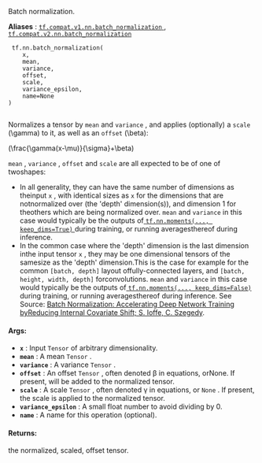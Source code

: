 

Batch normalization.

**Aliases** : [ `tf.compat.v1.nn.batch_normalization` ](/api_docs/python/tf/nn/batch_normalization), [ `tf.compat.v2.nn.batch_normalization` ](/api_docs/python/tf/nn/batch_normalization)

```
 tf.nn.batch_normalization(
    x,
    mean,
    variance,
    offset,
    scale,
    variance_epsilon,
    name=None
)
 
```

Normalizes a tensor by  `mean`  and  `variance` , and applies (optionally) a `scale`  \(\gamma\) to it, as well as an  `offset`  \(\beta\):

\(\frac{\gamma(x-\mu)}{\sigma}+\beta\)

 `mean` ,  `variance` ,  `offset`  and  `scale`  are all expected to be of one of twoshapes:

- In all generality, they can have the same number of dimensions as theinput  `x` , with identical sizes as  `x`  for the dimensions that are notnormalized over (the 'depth' dimension(s)), and dimension 1 for theothers which are being normalized over. `mean`  and  `variance`  in this case would typically be the outputs of[ `tf.nn.moments(..., keep_dims=True)` ](https://tensorflow.google.cn/api_docs/python/tf/nn/moments) during training, or running averagesthereof during inference.
- In the common case where the 'depth' dimension is the last dimension inthe input tensor  `x` , they may be one dimensional tensors of the samesize as the 'depth' dimension.This is the case for example for the common  `[batch, depth]`  layout offully-connected layers, and  `[batch, height, width, depth]`  forconvolutions. `mean`  and  `variance`  in this case would typically be the outputs of[ `tf.nn.moments(..., keep_dims=False)` ](https://tensorflow.google.cn/api_docs/python/tf/nn/moments) during training, or running averagesthereof during inference.
See Source: [Batch Normalization: Accelerating Deep Network Training byReducing Internal Covariate Shift; S. Ioffe, C. Szegedy](http://arxiv.org/abs/1502.03167).

#### Args:
- **`x`** : Input  `Tensor`  of arbitrary dimensionality.
- **`mean`** : A mean  `Tensor` .
- **`variance`** : A variance  `Tensor` .
- **`offset`** : An offset  `Tensor` , often denoted β in equations, orNone. If present, will be added to the normalized tensor.
- **`scale`** : A scale  `Tensor` , often denoted γ in equations, or `None` . If present, the scale is applied to the normalized tensor.
- **`variance_epsilon`** : A small float number to avoid dividing by 0.
- **`name`** : A name for this operation (optional).


#### Returns:
the normalized, scaled, offset tensor.

